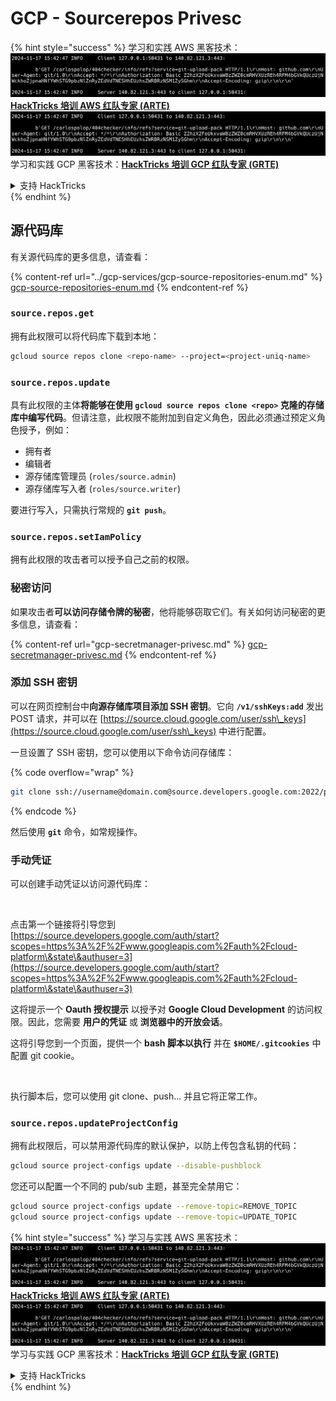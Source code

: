 # GCP - Sourcerepos Privesc

{% hint style="success" %}
学习和实践 AWS 黑客技术：<img src="../../../.gitbook/assets/image (1).png" alt="" data-size="line">[**HackTricks 培训 AWS 红队专家 (ARTE)**](https://training.hacktricks.xyz/courses/arte)<img src="../../../.gitbook/assets/image (1).png" alt="" data-size="line">\
学习和实践 GCP 黑客技术：<img src="../../../.gitbook/assets/image (2).png" alt="" data-size="line">[**HackTricks 培训 GCP 红队专家 (GRTE)**<img src="../../../.gitbook/assets/image (2).png" alt="" data-size="line">](https://training.hacktricks.xyz/courses/grte)

<details>

<summary>支持 HackTricks</summary>

* 查看 [**订阅计划**](https://github.com/sponsors/carlospolop)!
* **加入** 💬 [**Discord 群组**](https://discord.gg/hRep4RUj7f) 或 [**Telegram 群组**](https://t.me/peass) 或 **在** **Twitter** 🐦 **上关注我们** [**@hacktricks\_live**](https://twitter.com/hacktricks\_live)**.**
* **通过向** [**HackTricks**](https://github.com/carlospolop/hacktricks) 和 [**HackTricks Cloud**](https://github.com/carlospolop/hacktricks-cloud) GitHub 仓库提交 PR 分享黑客技巧。

</details>
{% endhint %}

## 源代码库

有关源代码库的更多信息，请查看：

{% content-ref url="../gcp-services/gcp-source-repositories-enum.md" %}
[gcp-source-repositories-enum.md](../gcp-services/gcp-source-repositories-enum.md)
{% endcontent-ref %}

### `source.repos.get`

拥有此权限可以将代码库下载到本地：
```bash
gcloud source repos clone <repo-name> --project=<project-uniq-name>
```
### `source.repos.update`

具有此权限的主体**将能够在使用 `gcloud source repos clone <repo>` 克隆的存储库中编写代码**。但请注意，此权限不能附加到自定义角色，因此必须通过预定义角色授予，例如：

* 拥有者
* 编辑者
* 源存储库管理员 (`roles/source.admin`)
* 源存储库写入者 (`roles/source.writer`)

要进行写入，只需执行常规的 **`git push`**。

### `source.repos.setIamPolicy`

拥有此权限的攻击者可以授予自己之前的权限。

### 秘密访问

如果攻击者**可以访问存储令牌的秘密**，他将能够窃取它们。有关如何访问秘密的更多信息，请查看：

{% content-ref url="gcp-secretmanager-privesc.md" %}
[gcp-secretmanager-privesc.md](gcp-secretmanager-privesc.md)
{% endcontent-ref %}

### 添加 SSH 密钥

可以在网页控制台中**向源存储库项目添加 SSH 密钥**。它向 **`/v1/sshKeys:add`** 发出 POST 请求，并可以在 [https://source.cloud.google.com/user/ssh\_keys](https://source.cloud.google.com/user/ssh\_keys) 中进行配置。

一旦设置了 SSH 密钥，您可以使用以下命令访问存储库：

{% code overflow="wrap" %}
```bash
git clone ssh://username@domain.com@source.developers.google.com:2022/p/<proj-name>/r/<repo-name>
```
{% endcode %}

然后使用 **`git`** 命令，如常规操作。

### 手动凭证

可以创建手动凭证以访问源代码库：

<figure><img src="../../../.gitbook/assets/image (324).png" alt=""><figcaption></figcaption></figure>

点击第一个链接将引导您到 [https://source.developers.google.com/auth/start?scopes=https%3A%2F%2Fwww.googleapis.com%2Fauth%2Fcloud-platform\&state\&authuser=3](https://source.developers.google.com/auth/start?scopes=https%3A%2F%2Fwww.googleapis.com%2Fauth%2Fcloud-platform\&state\&authuser=3)

这将提示一个 **Oauth 授权提示** 以授予对 **Google Cloud Development** 的访问权限。因此，您需要 **用户的凭证** 或 **浏览器中的开放会话**。

这将引导您到一个页面，提供一个 **bash 脚本以执行** 并在 **`$HOME/.gitcookies`** 中配置 git cookie。

<figure><img src="../../../.gitbook/assets/image (323).png" alt=""><figcaption></figcaption></figure>

执行脚本后，您可以使用 git clone、push... 并且它将正常工作。

### `source.repos.updateProjectConfig`

拥有此权限后，可以禁用源代码库的默认保护，以防上传包含私钥的代码：
```bash
gcloud source project-configs update --disable-pushblock
```
您还可以配置一个不同的 pub/sub 主题，甚至完全禁用它：
```bash
gcloud source project-configs update --remove-topic=REMOVE_TOPIC
gcloud source project-configs update --remove-topic=UPDATE_TOPIC
```
{% hint style="success" %}
学习与实践 AWS 黑客技术：<img src="../../../.gitbook/assets/image (1).png" alt="" data-size="line">[**HackTricks 培训 AWS 红队专家 (ARTE)**](https://training.hacktricks.xyz/courses/arte)<img src="../../../.gitbook/assets/image (1).png" alt="" data-size="line">\
学习与实践 GCP 黑客技术：<img src="../../../.gitbook/assets/image (2).png" alt="" data-size="line">[**HackTricks 培训 GCP 红队专家 (GRTE)**<img src="../../../.gitbook/assets/image (2).png" alt="" data-size="line">](https://training.hacktricks.xyz/courses/grte)

<details>

<summary>支持 HackTricks</summary>

* 查看 [**订阅计划**](https://github.com/sponsors/carlospolop)!
* **加入** 💬 [**Discord 群组**](https://discord.gg/hRep4RUj7f) 或 [**Telegram 群组**](https://t.me/peass) 或 **关注** 我们的 **Twitter** 🐦 [**@hacktricks\_live**](https://twitter.com/hacktricks\_live)**.**
* **通过向** [**HackTricks**](https://github.com/carlospolop/hacktricks) 和 [**HackTricks Cloud**](https://github.com/carlospolop/hacktricks-cloud) GitHub 仓库提交 PR 来分享黑客技巧。

</details>
{% endhint %}
